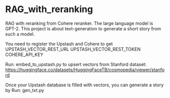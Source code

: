 # RAG_with_reranking
RAG with reranking from Cohere reranker. The large language model is GPT-2. This project is about text-generation to generate a short story from such a model.

You need to register the Upstash and Cohere to get
UPSTASH_VECTOR_REST_URL
UPSTASH_VECTOR_REST_TOKEN
COHERE_API_KEY

Run: embed_to_upstash.py to upsert vectors from Stanford dataset: https://huggingface.co/datasets/HuggingFaceTB/cosmopedia/viewer/stanford

Once your Upstash database is filled with vectors, you can generate a story by
Run: gen_txt.py
